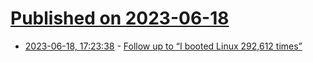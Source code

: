 # [Published on 2023-06-18](index.md)

* [2023-06-18, 17:23:38](https://lobste.rs/s/czgtpw/follow_up_i_booted_linux_292_612_times) - [Follow up to “I booted Linux 292,612 times”](https://rwmj.wordpress.com/2023/06/18/follow-up-to-i-booted-linux-292612-times/)
